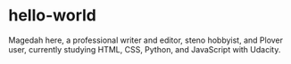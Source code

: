 # hello-world

Magedah here, a professional writer and editor, steno hobbyist, and Plover user, currently studying HTML, CSS, Python, and JavaScript with Udacity. 
